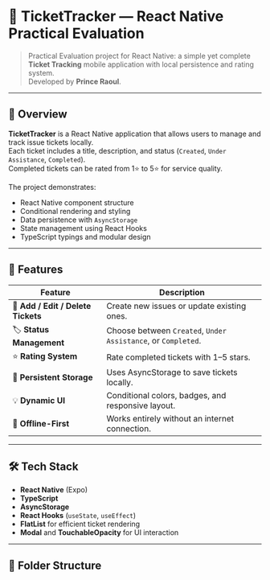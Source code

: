 # 🎫 TicketTracker — React Native Practical Evaluation

> Practical Evaluation project for React Native: a simple yet complete **Ticket Tracking** mobile application with local persistence and rating system.  
> Developed by **Prince Raoul**.

---

## 🧠 Overview

**TicketTracker** is a React Native application that allows users to manage and track issue tickets locally.  
Each ticket includes a title, description, and status (`Created`, `Under Assistance`, `Completed`).  
Completed tickets can be rated from 1⭐ to 5⭐ for service quality.

The project demonstrates:
- React Native component structure
- Conditional rendering and styling
- Data persistence with `AsyncStorage`
- State management using React Hooks
- TypeScript typings and modular design

---

## 🚀 Features

| Feature | Description |
|----------|-------------|
| 🧱 **Add / Edit / Delete Tickets** | Create new issues or update existing ones. |
| 🏷 **Status Management** | Choose between `Created`, `Under Assistance`, or `Completed`. |
| ⭐ **Rating System** | Rate completed tickets with 1–5 stars. |
| 💾 **Persistent Storage** | Uses AsyncStorage to save tickets locally. |
| 💡 **Dynamic UI** | Conditional colors, badges, and responsive layout. |
| 📱 **Offline-First** | Works entirely without an internet connection. |

---

## 🛠️ Tech Stack

- **React Native** (Expo)
- **TypeScript**
- **AsyncStorage**
- **React Hooks** (`useState`, `useEffect`)
- **FlatList** for efficient ticket rendering
- **Modal** and **TouchableOpacity** for UI interaction

---

## 🧩 Folder Structure

